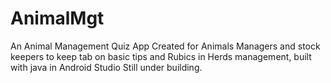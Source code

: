 # AnimalMgt
An Animal Management Quiz App
Created for Animals Managers and stock keepers to keep tab on basic tips and Rubics in Herds management, built with java in Android Studio Still under building. 
